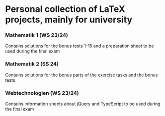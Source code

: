 # Personal collection of LaTeX projects, mainly for university

### Mathematik 1 (WS 23/24)

Contains solutions for the bonus tests 1-15 and a preparation sheet to be used during the final exam

### Mathematik 2 (SS 24)

Contains solutions for the bonus parts of the exercise tasks and the bonus tests

### Webtechnologien (WS 23/24)

Contains information sheets about jQuery and TypeScript to be used during the final exam